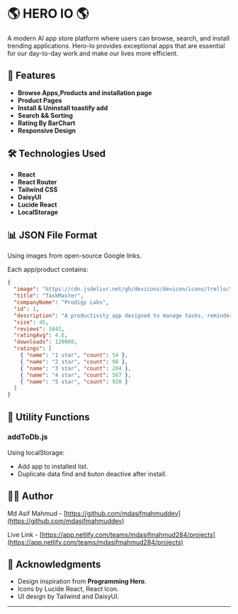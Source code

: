 # 🌎 HERO IO 🌎

A modern AI app store platform where users can browse, search, and install trending applications. Hero-Io provides exceptional apps that are essential for our day-to-day work and make our lives more efficient.

## 📱 Features

- **Browse Apps,Products and installation page** 
- **Product Pages** 
- **Install & Uninstall toastify add** 
- **Search && Sorting** 
- **Rating By BarChart** 
- **Responsive Design** 


## 🛠️ Technologies Used

- **React** 
- **React Router** 
- **Tailwind CSS** 
- **DaisyUI** 
- **Lucide React** 
- **LocalStorage** 


 
## 📊 JSON File Format 

Using images from open-source Google links.

Each app/product contains:
```json
{
  "image": "https://cdn.jsdelivr.net/gh/devicons/devicon/icons/trello/trello-plain.svg",
  "title": "TaskMaster",
  "companyName": "Prodigy Labs",
  "id": 1,
  "description": "A productivity app designed to manage tasks, reminders, and projects efficiently.",
  "size": 45,
  "reviews": 1843,
  "ratingAvg": 4.6,
  "downloads": 120000,
  "ratings": [
    { "name": "1 star", "count": 54 },
    { "name": "2 star", "count": 98 },
    { "name": "3 star", "count": 204 },
    { "name": "4 star", "count": 567 },
    { "name": "5 star", "count": 920 }
  ]
}
```

## 🔧 Utility Functions

### addToDb.js
Using localStorage:
- Add app to installed list. 
- Duplicate data find and buton deactive after install. 
 
## 👨‍💻 Author

Md Asif Mahmud - [https://github.com/mdasifmahmuddev](https://github.com/mdasifmahmuddev)

Live Link - [https://app.netlify.com/teams/mdasifmahmud284/projects](https://app.netlify.com/teams/mdasifmahmud284/projects)




## 🙏 Acknowledgments

- Design inspiration from **Programming Hero**.
- Icons by Lucide React, React Icon. 
- UI design by Tailwind and DaisyUI. 

---
